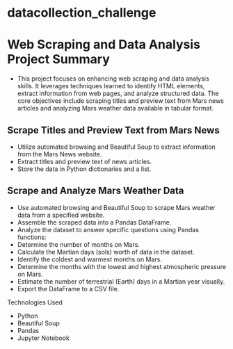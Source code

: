 # datacollection_challenge
# Web Scraping and Data Analysis Project Summary
- This project focuses on enhancing web scraping and data analysis skills. It leverages techniques learned to identify HTML elements, extract information from web pages, and analyze structured data. The core objectives include scraping titles and preview text from Mars news articles and analyzing Mars weather data available in tabular format.

## Scrape Titles and Preview Text from Mars News
  - Utilize automated browsing and Beautiful Soup to extract information from the Mars News website.
  - Extract titles and preview text of news articles.
  - Store the data in Python dictionaries and a list.

## Scrape and Analyze Mars Weather Data
  - Use automated browsing and Beautiful Soup to scrape Mars weather data from a specified website.
  - Assemble the scraped data into a Pandas DataFrame.
  - Analyze the dataset to answer specific questions using Pandas functions:
  - Determine the number of months on Mars.
  - Calculate the Martian days (sols) worth of data in the dataset.
  - Identify the coldest and warmest months on Mars.
  - Determine the months with the lowest and highest atmospheric pressure on Mars.
  - Estimate the number of terrestrial (Earth) days in a Martian year visually.
  - Export the DataFrame to a CSV file.

Technologies Used
  - Python
  - Beautiful Soup
  - Pandas
  - Jupyter Notebook
